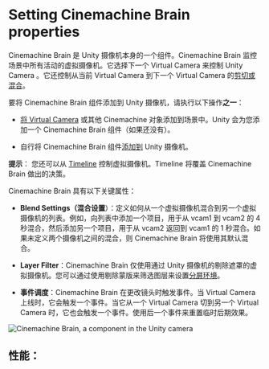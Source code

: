 # Setting Cinemachine Brain properties

Cinemachine Brain 是 Unity 摄像机本身的一个组件。Cinemachine Brain 监控场景中所有活动的虚拟摄像机。它选择下一个 Virtual Camera 来控制 Unity Camera 。它还控制从当前 Virtual Camera 到下一个 Virtual Camera 的[剪切或混合](https://docs.unity3d.com/Packages/com.unity.cinemachine@2.9/manual/CinemachineBlending.html)。

要将 Cinemachine Brain 组件添加到 Unity 摄像机，请执行以下操作**之一**：
- [将 Virtual Camera](https://docs.unity3d.com/Packages/com.unity.cinemachine@2.9/manual/CinemachineSetUpVCam.html) 或其他 Cinemachine 对象添加到场景中。Unity 会为您添加一个 Cinemachine Brain 组件（如果还没有）。
    
- 自行将 Cinemachine Brain 组件[添加到](https://docs.unity3d.com/Manual/UsingComponents.html) Unity 摄像机。
    

**提示**： 您还可以从 [Timeline](https://docs.unity3d.com/Packages/com.unity.cinemachine@2.9/manual/CinemachineTimeline.html) 控制虚拟摄像机。Timeline 将覆盖 Cinemachine Brain 做出的决策。

Cinemachine Brain 具有以下关键属性：
- **Blend Settings（混合设置**）：定义如何从一个虚拟摄像机混合到另一个虚拟摄像机的列表。例如，向列表中添加一个项目，用于从 vcam1 到 vcam2 的 4 秒混合，然后添加另一个项目，用于从 vcam2 返回到 vcam1 的 1 秒混合。如果未定义两个摄像机之间的混合，则 Cinemachine Brain 将使用其默认混合。
    
- **Layer Filter**：Cinemachine Brain 仅使用通过 Unity 摄像机的剔除遮罩的虚拟摄像机。您可以通过使用剔除蒙版来筛选图层来设置[分屏环境](https://docs.unity3d.com/Packages/com.unity.cinemachine@2.9/manual/CinemachineMultipleCameras.html)。
    
- **事件调度**：Cinemachine Brain 在更改镜头时触发事件。当 Virtual Camera 上线时，它会触发一个事件。当它从一个 Virtual Camera 切到另一个 Virtual Camera 时，它也会触发一个事件。使用后一个事件来重置临时后期效果。
    

![Cinemachine Brain, a component in the Unity camera](https://docs.unity3d.com/Packages/com.unity.cinemachine@2.9/manual/images/CinemachineBrain.png)

## 性能：
